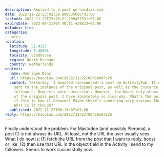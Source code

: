 ```yaml
---
description: Replied to a post on hacdias.com
date: 2022-11-22T23:02:39.999635666+01:00
lastmod: 2022-11-22T23:28:21.209457331+01:00
expiryDate: 2023-06-21T07:40:11.438823+02:00
noIndex: true
categories:
- notes
location:
  latitude: 51.4325
  longitude: 5.48601
  locality: Eindhoven
  region: North Brabant
  country: Netherlands
context:
  name: Henrique Dias
  url: https://hacdias.com/2022/11/22/08h16m07s25
  content: Yesterday, I boosted (announced) a post on ActivityPub. It was automatically
    sent to the instance of the original post, as well as the instance of my remaining
    followers. Requests were successful. However, the boost only shows up in the instance
    of the original post. I have absolutely no clue why. What’s the point of boosts
    if this is how it behaves? Maybe there’s something very obvious that I’m missing.
    What is it though?
  published: 2022-11-22T08:16:07+01:00
reply: https://hacdias.com/2022/11/22/08h16m07s25
---
```


Finally understood the problem. For Mastodon (and possibly Pleroma), a post ID is not always its URL. At least, not the URL the user usually sees. What I do now is: (1) fetch the URL from the post that I want to reply, boost or like; (2) then use that URL in the object field in the Activity I send to my followers. Seems to work successfully now.
